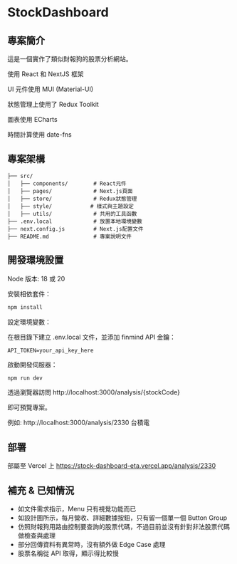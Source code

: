 # StockDashboard

## 專案簡介

這是一個實作了類似財報狗的股票分析網站。

使用 React 和 NextJS 框架

UI 元件使用 MUI (Material-UI)

狀態管理上使用了 Redux Toolkit

圖表使用 ECharts

時間計算使用 date-fns

## 專案架構
```
├── src/
│   ├── components/        # React元件
│   ├── pages/             # Next.js頁面
│   ├── store/             # Redux狀態管理
│   ├── style/            # 樣式與主題設定
│   ├── utils/             # 共用的工具函數
├── .env.local             # 放置本地環境變數
├── next.config.js         # Next.js配置文件
├── README.md              # 專案說明文件
```

## 開發環境設置
Node 版本: 18 或 20

安裝相依套件：
``` bash
npm install
```

設定環境變數：

在根目錄下建立 .env.local 文件，並添加 finmind API 金鑰：
``` env
API_TOKEN=your_api_key_here
```

啟動開發伺服器：
``` bash
npm run dev
```
透過瀏覽器訪問 http://localhost:3000/analysis/{stockCode}

即可預覽專案。

例如: http://localhost:3000/analysis/2330 台積電


## 部署
部屬至 Vercel 上
https://stock-dashboard-eta.vercel.app/analysis/2330

## 補充 & 已知情況
* 如文件需求指示，Menu 只有視覺功能而已
* 如設計圖所示，每月營收、詳細數據按鈕，只有留一個單一個 Button Group
* 仿照財報狗用路由控制要查詢的股票代碼，不過目前並沒有針對非法股票代碼做檢查與處理
* 部分回傳資料有異常時，沒有額外做 Edge Case 處理
* 股票名稱從 API 取得，顯示得比較慢